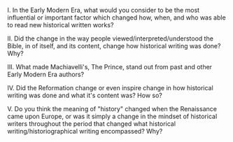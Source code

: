 I.	In the Early Modern Era, what would you consider to be the most influential or important factor which changed how, when, and who was able to read new historical written works?

II.	Did the change in the way people viewed/interpreted/understood the Bible, in of itself, and its content, change how historical writing was done? Why?

III.	What made Machiavelli's, The Prince, stand out from past and other Early Modern Era authors? 

IV.	Did the Reformation change or even inspire change in how historical writing was done and what it's content was? How so?

V.	Do you think the meaning of "history" changed when the Renaissance came upon Europe, or was it simply a change in the mindset of historical writers throughout the period that changed what historical writing/historiographical writing encompassed? Why? 
